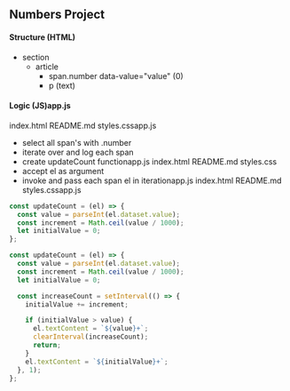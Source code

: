 ## Numbers Project

#### Structure (HTML)
- section
  - article
    - span.number data-value="value" (0)
    - p (text)

#### Logic (JS)app.js
index.html
README.md
styles.cssapp.js


- select all span's with .number
- iterate over and log each span
- create updateCount functionapp.js
index.html
README.md
styles.css
- accept el as argument
- invoke and pass each span el in iterationapp.js
index.html
README.md
styles.cssapp.js


```js
const updateCount = (el) => {
  const value = parseInt(el.dataset.value);
  const increment = Math.ceil(value / 1000);
  let initialValue = 0;
};
```

```js
const updateCount = (el) => {
  const value = parseInt(el.dataset.value);
  const increment = Math.ceil(value / 1000);
  let initialValue = 0;

  const increaseCount = setInterval(() => {
    initialValue += increment;

    if (initialValue > value) {
      el.textContent = `${value}+`;
      clearInterval(increaseCount);
      return;
    }
    el.textContent = `${initialValue}+`;
  }, 1);
};
```
